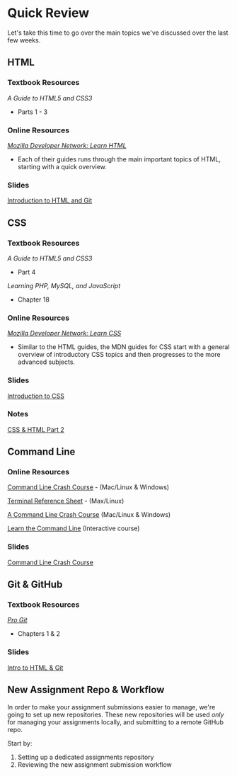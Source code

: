 # Quick Review
Let's take this time to go over the main topics we've discussed over the last few weeks.

## HTML

### Textbook Resources
*A Guide to HTML5 and CSS3*
- Parts 1 - 3

### Online Resources
[*Mozilla Developer Network: Learn HTML*](https://developer.mozilla.org/en-US/docs/Learn/HTML)
- Each of their guides runs through the main important topics of HTML, starting with a quick overview.

### Slides
[Introduction to HTML and Git](docs/IntrotoHTMLGit.pdf)

## CSS

### Textbook Resources
*A Guide to HTML5 and CSS3*
- Part 4

*Learning PHP, MySQL, and JavaScript*
- Chapter 18

### Online Resources
[*Mozilla Developer Network: Learn CSS*](https://developer.mozilla.org/en-US/docs/Learn/CSS)
- Similar to the HTML guides, the MDN guides for CSS start with a general overview of introductory CSS topics and then progresses to the more advanced subjects.

### Slides
[Introduction to CSS](docs/IntroCSS.pdf)

### Notes
[CSS & HTML Part 2](/notes/lecture4/README.md)

## Command Line

### Online Resources
[Command Line Crash Course](https://learnpythonthehardway.org/book/appendixa.html) - (Mac/Linux & Windows)

[Terminal Reference Sheet](http://www.bytemuse.com/post/the-terminal-crash-course-and-reference-sheet/) - (Max/Linux)

[A Command Line Crash Course](https://www.vikingcodeschool.com/web-development-basics/a-command-line-crash-course) (Mac/Linux & Windows)

[Learn the Command Line](https://www.codecademy.com/learn/learn-the-command-line) (Interactive course)

### Slides
[Command Line Crash Course](docs/CommandLine.pdf)

## Git & GitHub

### Textbook Resources
[*Pro Git*](https://git-scm.com/book/en/v2)
- Chapters 1 & 2

### Slides
[Intro to HTML & Git](docs/IntrotoHTMLGit.pdf)

## New Assignment Repo & Workflow
In order to make your assignment submissions easier to manage, we're going to set up new repositories.  These new repositories will be used *only* for managing your assignments locally, and submitting to a remote GitHub repo.

Start by:

1. Setting up a dedicated assignments repository
2. Reviewing the new assignment submission workflow
